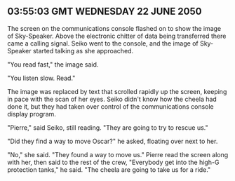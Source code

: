 ## 03:55:03 GMT WEDNESDAY 22 JUNE 2050
The screen on the communications console flashed on to show the image of Sky-Speaker. Above the electronic chitter of data being transferred there came a calling signal. Seiko went to the console, and the image of Sky-Speaker started talking as she approached.

"You read fast," the image said.

"You listen slow. Read."

The image was replaced by text that scrolled rapidly up the screen, keeping in pace with the scan of her eyes. Seiko didn't know how the cheela had done it, but they had taken over control of the communications console display program.

"Pierre," said Seiko, still reading. "They are going to try to rescue us."

"Did they find a way to move Oscar?" he asked, floating over next to her.

"No," she said. "They found a way to move us." Pierre read the screen along with her, then said to the rest of the crew, "Everybody get into the high-G protection tanks," he said. "The cheela are going to take us for a ride."